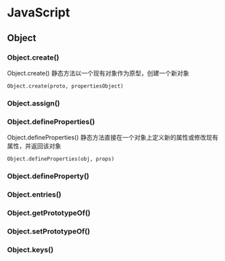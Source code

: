 # JavaScript

## Object

### Object.create()

Object.create() 静态方法以一个现有对象作为原型，创建一个新对象

` Object.create(proto, propertiesObject) `

### Object.assign()

### Object.defineProperties()

Object.defineProperties() 静态方法直接在一个对象上定义新的属性或修改现有属性，并返回该对象

` Object.defineProperties(obj, props) `

### Object.defineProperty()

### Object.entries()

### Object.getPrototypeOf()

### Object.setPrototypeOf()

### Object.keys()
